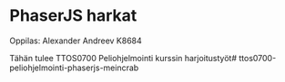 # PhaserJS harkat

Oppilas: Alexander Andreev K8684

Tähän tulee TTOS0700 Peliohjelmointi kurssin harjoitustyöt# ttos0700-peliohjelmointi-phaserjs-meincrab

